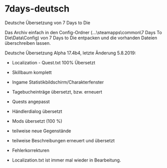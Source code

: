 # 7days-deutsch
Deutsche Übersetzung von 7 Days to Die 

Das Archiv einfach in den Config-Ordner (...\steamapps\common\7 Days To Die\Data\Config) von 7 Days to Die entpacken
und die vorhanden Dateien überschreiben lassen.

Deutsche Übersetzung Alpha 17.4b4, letzte Änderung 5.8.2019:

- Localization - Quest.txt 100% Übersetzt
- Skillbaum komplett
- Ingame Statistikbildschirm/Charakterfenster
- Tagebucheinträge übersetzt, bzw. erneuert
- Quests angepasst
- Händlerdialog übersetzt
- Mods übersetzt (100 %)
- teilweise neue Gegenstände
- teilweise Beschreibungen erneuert und übersetzt
- Fehlerkorrekturen

- Localization.txt ist immer mal wieder in Bearbeitung.
